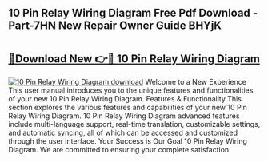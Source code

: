 ## 10 Pin Relay Wiring Diagram Free Pdf Download - Part-7HN New Repair Owner Guide BHYjK

# <h2><a href="http://dfp8mze.blite.top/?on=10+Pin+Relay+Wiring+Diagram">🔗Download New 👉🔴 10 Pin Relay Wiring Diagram</a></h2>

[![10 Pin Relay Wiring Diagram download](https://i.imgur.com/lujVjoI.png)](http://dfp8mze.blite.top/?on=10+Pin+Relay+Wiring+Diagram)
Welcome to a New Experience This user manual introduces you to the unique features and functionalities of your new 10 Pin Relay Wiring Diagram. Features & Functionality This section explores the various features and capabilities of your new 10 Pin Relay Wiring Diagram. 10 Pin Relay Wiring Diagram advanced features include multi-language support, real-time translation, customizable settings, and automatic syncing, all of which can be accessed and customized through the user interface. Your Success is Our Goal 10 Pin Relay Wiring Diagram. We are committed to ensuring your complete satisfaction.
